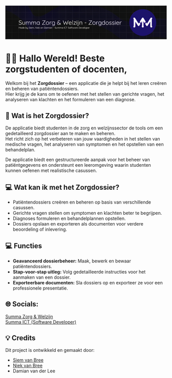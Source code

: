 ![Profile Banner](https://github.com/Siemsie69/Summa-zorg/blob/main/summa-banner.png)

# 👋🏼 Hallo Wereld! Beste zorgstudenten of docenten,

Welkom bij het **Zorgdossier** – een applicatie die je helpt bij het leren creëren en beheren van patiëntendossiers.  
Hier krijg je de kans om te oefenen met het stellen van gerichte vragen, het analyseren van klachten en het formuleren van een diagnose.

## 💫 Wat is het Zorgdossier?

De applicatie biedt studenten in de zorg en welzijnssector de tools om een gedetailleerd zorgdossier aan te maken en beheren.  
Het richt zich op het verbeteren van jouw vaardigheden in het stellen van medische vragen, het analyseren van symptomen en het opstellen van een behandelplan. 

De applicatie biedt een gestructureerde aanpak voor het beheer van patiëntgegevens en ondersteunt een leeromgeving waarin studenten kunnen oefenen met realistische casussen.

## 💻 Wat kan ik met het Zorgdossier?

- Patiëntendossiers creëren en beheren op basis van verschillende casussen.
- Gerichte vragen stellen om symptomen en klachten beter te begrijpen.
- Diagnoses formuleren en behandelplannen opstellen.
- Dossiers opslaan en exporteren als documenten voor verdere beoordeling of inlevering.

## 💻 Functies

- **Geavanceerd dossierbeheer:** Maak, bewerk en bewaar patiëntendossiers.
- **Stap-voor-stap uitleg:** Volg gedetailleerde instructies voor het aanmaken van een dossier.
- **Exporteerbare documenten:** Sla dossiers op en exporteer ze voor een professionele presentatie.

## 🌐 Socials:

[Summa Zorg & Welzijn](https://www.summacollege.nl/studiekeuze/scholen/summa-zorg-welzijn)  
[Summa ICT (Software Developer)](https://www.summacollege.nl/studiekeuze/scholen/summa-ict)  

## 💡 Credits

Dit project is ontwikkeld en gemaakt door:

- [Siem van Bree](https://www.linkedin.com/in/siemvanbree)
- [Niek van Bree](www.linkedin.com/in/niek-van-bree)
- Damian van der Lee
